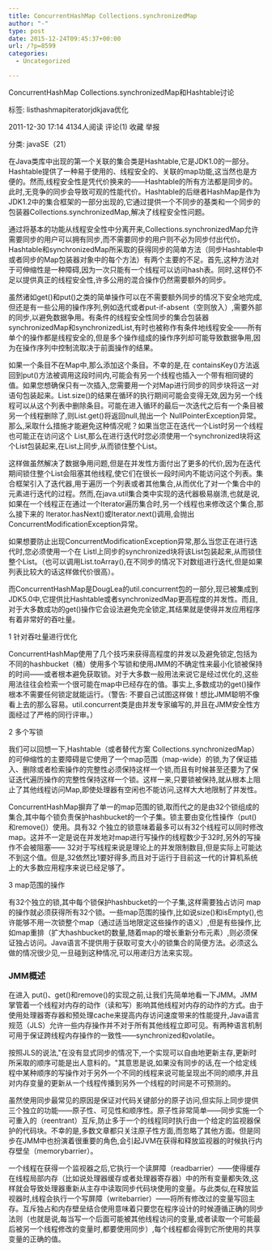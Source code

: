```yaml
---
title: ConcurrentHashMap Collections.synchronizedMap
author: "-"
type: post
date: 2015-12-24T09:45:37+00:00
url: /?p=8599
categories:
  - Uncategorized

---
```

ConcurrentHashMap Collections.synchronizedMap和Hashtable讨论
  
标签:  listhashmapiteratorjdkjava优化
  
2011-12-30 17:14 4134人阅读 评论(1) 收藏 举报
  
分类:  javaSE（21）
  
在Java类库中出现的第一个关联的集合类是Hashtable,它是JDK1.0的一部分。 Hashtable提供了一种易于使用的、线程安全的、关联的map功能,这当然也是方便的。然而,线程安全性是凭代价换来的――Hashtable的所有方法都是同步的。此时,无竞争的同步会导致可观的性能代价。Hashtable的后继者HashMap是作为JDK1.2中的集合框架的一部分出现的,它通过提供一个不同步的基类和一个同步的包装器Collections.synchronizedMap,解决了线程安全性问题。
  
通过将基本的功能从线程安全性中分离开来,Collections.synchronizedMap允许需要同步的用户可以拥有同步,而不需要同步的用户则不必为同步付出代价。Hashtable和synchronizedMap所采取的获得同步的简单方法（同步Hashtable中或者同步的Map包装器对象中的每个方法）有两个主要的不足。首先,这种方法对于可伸缩性是一种障碍,因为一次只能有一个线程可以访问hash表。同时,这样仍不足以提供真正的线程安全性,许多公用的混合操作仍然需要额外的同步。
  
虽然诸如get()和put()之类的简单操作可以在不需要额外同步的情况下安全地完成,但还是有一些公用的操作序列,例如迭代或者put-if-absent（空则放入）,需要外部的同步,以避免数据争用。有条件的线程安全性同步的集合包装器 synchronizedMap和synchronizedList,有时也被称作有条件地线程安全――所有单个的操作都是线程安全的,但是多个操作组成的操作序列却可能导致数据争用,因为在操作序列中控制流取决于前面操作的结果。
  
如果一个条目不在Map中,那么添加这个条目。不幸的是,在 containsKey()方法返回到put()方法被调用这段时间内,可能会有另一个线程也插入一个带有相同键的值。如果您想确保只有一次插入,您需要用一个对Map进行同步的同步块将这一对语句包装起来。List.size()的结果在循环的执行期间可能会变得无效,因为另一个线程可以从这个列表中删除条目。可能在进入循环的最后一次迭代之后有一个条目被另一个线程删除了,则List.get()将返回null,抛出一个 NullPointerException异常。那么,采取什么措施才能避免这种情况呢？如果当您正在迭代一个List时另一个线程也可能正在访问这个 List,那么在进行迭代时您必须使用一个synchronized块将这个List包装起来,在List上同步,从而锁住整个List。
  
这样做虽然解决了数据争用问题,但是在并发性方面付出了更多的代价,因为在迭代期间锁住整个List会阻塞其他线程,使它们在很长一段时间内不能访问这个列表。集合框架引入了迭代器,用于遍历一个列表或者其他集合,从而优化了对一个集合中的元素进行迭代的过程。然而,在java.util集合类中实现的迭代器极易崩溃,也就是说,如果在一个线程正在通过一个Iterator遍历集合时,另一个线程也来修改这个集合,那么接下来的 Iterator.hasNext()或Iterator.next()调用,会抛出ConcurrentModificationException异常。
  
如果想要防止出现ConcurrentModificationException异常,那么当您正在进行迭代时,您必须使用一个在 Listl上同步的synchronized块将该List包装起来,从而锁住整个List。（也可以调用List.toArray(),在不同步的情况下对数组进行迭代,但是如果列表比较大的话这样做代价很高）。

而ConcurrentHashMap是DougLea的util.concurrent包的一部分,现已被集成到 JDK5.0中,它提供比Hashtable或者synchronizedMap更高程度的并发性。而且,对于大多数成功的get()操作它会设法避免完全锁定,其结果就是使得并发应用程序有着非常好的吞吐量。
  
1 针对吞吐量进行优化
  
ConcurrentHashMap使用了几个技巧来获得高程度的并发以及避免锁定,包括为不同的hashbucket（桶）使用多个写锁和使用JMM的不确定性来最小化锁被保持的时间——或者根本避免获取锁。对于大多数一般用法来说它是经过优化的,这些用法往往会检索一个很可能在map中已经存在的值。事实上,多数成功的get()操作根本不需要任何锁定就能运行。（警告: 不要自己试图这样做！想比JMM聪明不像看上去的那么容易。util.concurrent类是由并发专家编写的,并且在JMM安全性方面经过了严格的同行评审。）
  
2 多个写锁
  
我们可以回想一下,Hashtable（或者替代方案 Collections.synchronizedMap）的可伸缩性的主要障碍是它使用了一个map范围（map-wide）的锁,为了保证插入、删除或者检索操作的完整性必须保持这样一个锁,而且有时候甚至还要为了保证迭代遍历操作的完整性保持这样一个锁。这样一来,只要锁被保持,就从根本上阻止了其他线程访问Map,即使处理器有空闲也不能访问,这样大大地限制了并发性。
  
ConcurrentHashMap摒弃了单一的map范围的锁,取而代之的是由32个锁组成的集合,其中每个锁负责保护hashbucket的一个子集。锁主要由变化性操作（put()和remove()）使用。具有32 个独立的锁意味着最多可以有32个线程可以同时修改map。这并不一定是说在并发地对map进行写操作的线程数少于32时,另外的写操作不会被阻塞—— 32对于写线程来说是理论上的并发限制数目,但是实际上可能达不到这个值。但是,32依然比1要好得多,而且对于运行于目前这一代的计算机系统上的大多数应用程序来说已经足够了。
  
3 map范围的操作
  
有32个独立的锁,其中每个锁保护hashbucket的一个子集,这样需要独占访问 map的操作就必须获得所有32个锁。一些map范围的操作,比如说size()和isEmpty(),也许能够不用一次锁整个map（通过适当地限定这些操作的语义）,但是有些操作,比如map重排（扩大hashbucket的数量,随着map的增长重新分布元素）,则必须保证独占访问。Java语言不提供用于获取可变大小的锁集合的简便方法。必须这么做的情况很少见,一旦碰到这种情况,可以用递归方法来实现。
  
### JMM概述
  
在进入 put()、get()和remove()的实现之前,让我们先简单地看一下JMM。JMM掌管着一个线程对内存的动作（读和写）影响其他线程对内存的动作的方式。由于使用处理器寄存器和预处理cache来提高内存访问速度带来的性能提升,Java语言规范（JLS）允许一些内存操作并不对于所有其他线程立即可见。有两种语言机制可用于保证跨线程内存操作的一致性——synchronized和volatile。
  
按照JLS的说法,"在没有显式同步的情况下,一个实现可以自由地更新主存,更新时所采取的顺序可能是出人意料的。"其意思是说,如果没有同步的话,在一个给定线程中某种顺序的写操作对于另外一个不同的线程来说可能呈现出不同的顺序,并且对内存变量的更新从一个线程传播到另外一个线程的时间是不可预测的。
  
虽然使用同步最常见的原因是保证对代码关键部分的原子访问,但实际上同步提供三个独立的功能——原子性、可见性和顺序性。原子性非常简单——同步实施一个可重入的（reentrant）互斥,防止多于一个的线程同时执行由一个给定的监视器保护的代码块。不幸的是,多数文章都只关注原子性方面,而忽略了其他方面。但是同步在JMM中也扮演着很重要的角色,会引起JVM在获得和释放监视器的时候执行内存壁垒（memorybarrier）。
  
一个线程在获得一个监视器之后,它执行一个读屏障（readbarrier）——使得缓存在线程局部内存（比如说处理器缓存或者处理器寄存器）中的所有变量都失效,这样就会导致处理器重新从主存中读取同步代码块使用的变量。与此类似,在释放监视器时,线程会执行一个写屏障（writebarrier）——将所有修改过的变量写回主存。互斥独占和内存壁垒结合使用意味着只要您在程序设计的时候遵循正确的同步法则（也就是说,每当写一个后面可能被其他线程访问的变量,或者读取一个可能最后被另一个线程修改的变量时,都要使用同步）,每个线程都会得到它所使用的共享变量的正确的值。